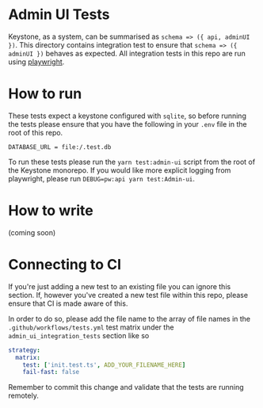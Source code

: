 # Admin UI Tests

Keystone, as a system, can be summarised as `schema => ({ api, adminUI })`.
This directory contains integration test to ensure that `schema => ({ adminUI })` behaves as expected.
All integration tests in this repo are run using [playwright](https://playwright.dev/).

# How to run

These tests expect a keystone configured with `sqlite`, so before running the tests please ensure that you have the following in your `.env` file in the root of this repo.

```
DATABASE_URL = file:/.test.db
```

To run these tests please run the `yarn test:admin-ui` script from the root of the Keystone monorepo.
If you would like more explicit logging from playwright, please run `DEBUG=pw:api yarn test:Admin-ui`.

# How to write

(coming soon)

# Connecting to CI

If you're just adding a new test to an existing file you can ignore this section.
If, however you've created a new test file within this repo, please ensure that CI is made aware of this.

In order to do so, please add the file name to the array of file names in the `.github/workflows/tests.yml` test matrix under the `admin_ui_integration_tests` section like so

```yml
strategy:
  matrix:
    test: ['init.test.ts', ADD_YOUR_FILENAME_HERE]
    fail-fast: false
```

Remember to commit this change and validate that the tests are running remotely.

